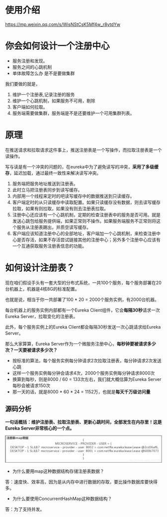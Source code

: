 

# 使用介绍
https://mp.weixin.qq.com/s/WisNStCsK5Mf4w_r8ytdYw

# 

# 你会如何设计一个注册中心

+ 服务注册和发现。
+ 服务之间的心跳机制
+ 单体故障怎么办 是不是要做集群



我们要做的就是，

1. 维护一个注册表,记录注册的服务
2. 维护一个心跳机制，如果服务不可用，剔除
3. 客户端如何拉取。
4. 服务端需要做集群，服务端是不是还要维护一个可用集群列表。



# 原理

在推送请求和拉取请求这件事上，推送注册表是一个写操作，而拉取注册表是一个读操作。

写与读是有一个冲突的问题的，在eureka中为了避免读写的冲突，**采用了多级缓存**，延迟加载，通过最终一致性来解决读写冲突。

1. 服务端把服务地址推送到注册表。
2. 此时立马把注册表同步到读写缓存。
3. 内部用一个线程来定时的吧读写缓存中的数据推送到只读缓存。
4. 客户端定时的从只读缓存中读取配置。如果只读缓存没有数据，则去读写缓存拉取，如果有则拉取，如果没有则去注册表拉取。
5. 注册中心还应该有一个心跳机制，定期的检查注册表中的服务是否可用。就是发送心跳包给服务提供端，如果正常则不操作。如果服务端服务不正常则将这个服务从注册表踢出，并质空读写缓存。
6. 客户端应该知道注册中心的全部地址，客户端加一个心跳机制，来检查注册中心是否存活，如果不存活尝试链接其他的注册中心；另外多个注册中心应该有一个互通获取服务注册表信息的功能。





# 如何设计注册表？

现在咱们假设手头有一套大型的分布式系统，一共100个服务，每个服务部署在20台机器上，机器是4核8G的标准配置。

也就是说，相当于你一共部署了100 * 20 = 2000个服务实例，有2000台机器。

每台机器上的服务实例内部都有一个Eureka Client组件，它会**每隔30秒**请求一次Eureka Server，拉取变化的注册表。

此外，每个服务实例上的Eureka Client都会每隔30秒发送一次心跳请求给Eureka Server。

那么大家算算，Eureka Server作为一个微服务注册中心，**每秒钟要被请求多少次？一天要被请求多少次？**

- 按标准的算法，每个服务实例每分钟请求2次拉取注册表，每分钟请求2次发送心跳
- 这样一个服务实例每分钟会请求4次，2000个服务实例每分钟请求8000次
- 换算到每秒，则是8000 / 60 = 133次左右，我们就大概估算为Eureka Server每秒会被请求150次
- 那一天的话，就是8000 * 60 * 24 = 1152万，也就是**每天千万级访问量**



## 源码分析

**一句话概括：维护注册表、拉取注册表、更新心跳时间，全部发生在内存里！这是Eureka Server非常核心的一个点。**

![](.images/下载.png)


+ 为什么要用map这种数据结构存储注册表数据？

答：速度快、效率高，因为是从内存中进行数据的存取，要比操作数据库要快得多。

+ 为什么要使用ConcurrentHashMap这种数据结构？

答：为了支持并发。
